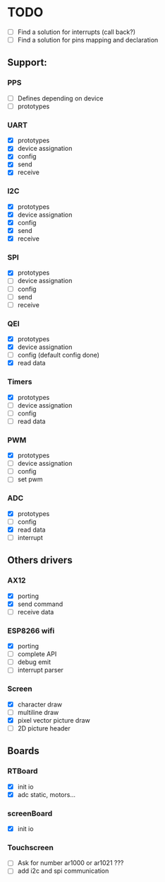 # TODO

- [ ] Find a solution for interrupts (call back?)
- [ ] Find a solution for pins mapping and declaration

## Support:
### PPS
- [ ] Defines depending on device
- [ ] prototypes

### UART
- [x] prototypes
- [x] device assignation
- [x] config
- [x] send
- [x] receive

### I2C
- [x] prototypes
- [x] device assignation
- [x] config
- [x] send
- [x] receive

### SPI
- [x] prototypes
- [ ] device assignation
- [ ] config
- [ ] send
- [ ] receive

### QEI
- [x] prototypes
- [x] device assignation
- [ ] config (default config done)
- [x] read data

### Timers
- [x] prototypes
- [ ] device assignation
- [ ] config
- [ ] read data

### PWM
- [x] prototypes
- [ ] device assignation
- [ ] config
- [ ] set pwm

### ADC
- [x] prototypes
- [ ] config
- [x] read data
- [ ] interrupt

## Others drivers
### AX12
- [x] porting
- [x] send command
- [ ] receive data

### ESP8266 wifi
- [x] porting
- [ ] complete API
- [ ] debug emit
- [ ] interrupt parser

### Screen
- [x] character draw
- [ ] multiline draw
- [x] pixel vector picture draw
- [ ] 2D picture header

## Boards
### RTBoard
- [x] init io
- [x] adc static, motors...

### screenBoard
- [x] init io

### Touchscreen
- [ ] Ask for number ar1000 or ar1021 ???
- [ ] add i2c and spi communication
